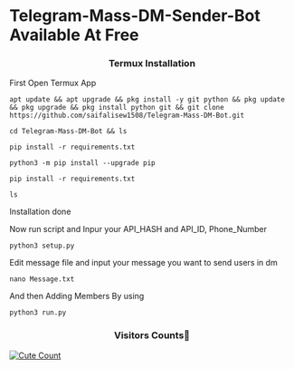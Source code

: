 # Telegram-Mass-DM-Sender-Bot Available At Free

<h3 align="center">Termux Installation</h3>

First Open Termux App

```
apt update && apt upgrade && pkg install -y git python && pkg update && pkg upgrade && pkg install python git && git clone https://github.com/saifalisew1508/Telegram-Mass-DM-Bot.git
```

```
cd Telegram-Mass-DM-Bot && ls
```

```
pip install -r requirements.txt
```

```
python3 -m pip install --upgrade pip
```

```
pip install -r requirements.txt
```


```
ls
```

Installation done

Now run script and Inpur your API_HASH and API_ID, Phone_Number

```
python3 setup.py
```

Edit message file and input your message you want to send users in dm

```
nano Message.txt
```



And then Adding Members By using 

```
python3 run.py
```


<h3 align="center">Visitors Counts👀</h3>
<a href="https://github.com/saifalisew1508/Telegram-Mass-DM-Bot"><img alt="Cute Count" src="https://count.getloli.com/get/@Telegram-Mass-DM-Bot?theme=rule34" /></a>


